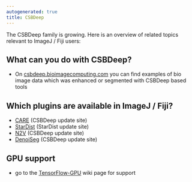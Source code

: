 ```yaml
---
autogenerated: true
title: CSBDeep
---
```


The CSBDeep family is growing. Here is an overview of related topics relevant to ImageJ / Fiji users:

## What can you do with CSBDeep?

-   On [csbdeep.bioimagecomputing.com](https://csbdeep.bioimagecomputing.com/scenarios/) you can find examples of bio image data which was enhanced or segmented with CSBDeep based tools

## Which plugins are available in ImageJ / Fiji?

-   [CARE](/plugins/care) (CSBDeep update site)
-   [StarDist](/plugins/stardist) (StarDist update site)
-   [N2V](/plugins/n2v) (CSBDeep update site)
-   [DenoiSeg](/plugins/denoiseg) (CSBDeep update site)

## GPU support

-   go to the [TensorFlow-GPU](/develop/tensorflow) wiki page for support
